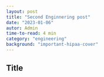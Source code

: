 ```yaml
---
layout: post
title: "Second Enginnering post"
date: "2023-01-06"
autor: Admin
time-to-read: 4 min
category: "engineering"
background: "important-hipaa-cover"
---
```


## Title